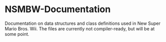 # NSMBW-Documentation
Documentation on data structures and class definitions used in New Super Mario Bros. Wii. The files are currently not compiler-ready, but will be at some point.
